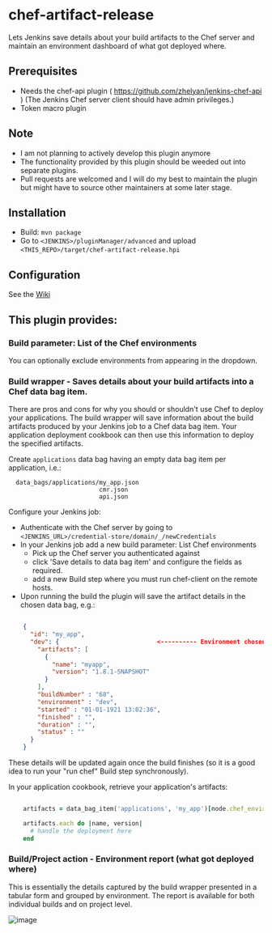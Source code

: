 # chef-artifact-release

Lets Jenkins save details about your build artifacts to the Chef server and maintain an environment dashboard of what got deployed where.
 
## Prerequisites

- Needs the chef-api plugin ( https://github.com/zhelyan/jenkins-chef-api ) (The Jenkins Chef server client should have admin privileges.)
- Token macro plugin

## Note

- I am not planning to actively develop this plugin anymore
- The functionality provided by this plugin should be weeded out into separate plugins. 
- Pull requests are welcomed and I will do my best to maintain the plugin but might have to source other maintainers at some later stage. 

## Installation

* Build: `mvn package`
* Go to `<JENKINS>/pluginManager/advanced` and upload `<THIS_REPO>/target/chef-artifact-release.hpi`

## Configuration

See the [Wiki](https://github.com/zhelyan/jenkins-chef-artifact-release/wiki)

## This plugin provides:

### Build parameter: List of the Chef environments

  You can optionally exclude environments from appearing in the dropdown.
  
### Build wrapper - Saves details about your build artifacts into a Chef data bag item.

   There are pros and cons for why you should or shouldn't use Chef to deploy your applications. The build wrapper will save information about the build artifacts produced by your Jenkins job to a Chef data bag item. 
   Your application deployment cookbook can then use this information to deploy the specified artifacts.
   
   Create  `applications` data bag having an empty data bag item per application, i.e.:


    
      data_bags/applications/my_app.json
                             cmr.json
                             api.json

    

Configure your Jenkins job:

* Authenticate with the Chef server by going to `<JENKINS_URL>/credential-store/domain/_/newCredentials`
* In your Jenkins job add a new build parameter: List Chef environments
    * Pick up the Chef server you authenticated against
    * click 'Save details to data bag item' and configure the fields as required.
    * add a new Build step where you must run chef-client on the remote hosts.
* Upon running the build the plugin will save the artifact details in the chosen data bag, e.g.:


```json

    {
      "id": "my_app",
      "dev": {                           <---------- Environment chosen in the dropdown
        "artifacts": [
          {
            "name": "myapp",
            "version": "1.8.1-SNAPSHOT"
          }
        ],
        "buildNumber" : "68",
        "environment" : "dev",
        "started" : "01-01-1921 13:02:36",
        "finished" : "",
        "duration" : "",
        "status" : ""
      }
    }

```

These details will be updated again once the build finishes (so it is a good idea to run your "run chef" Build step synchronously).


In your application cookbook, retrieve your application's artifacts:

```ruby

    artifacts = data_bag_item('applications', 'my_app')[node.chef_environment]['artifacts']

    artifacts.each do |name, version|
      # handle the deployment here
    end

```


### Build/Project action - Environment report (what got deployed where)

This is essentially the details captured by the build wrapper presented in a tabular form and grouped by environment.
The report is available for both individual builds and on project level.

![image](https://github.com/zhelyan/jenkins-chef-artifact-release/wiki/media/report.png)

